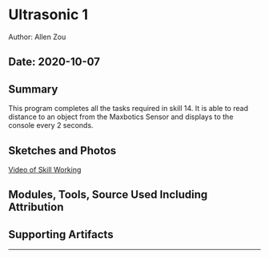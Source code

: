 #  Ultrasonic 1

Author: Allen Zou

Date: 2020-10-07
-----

## Summary
This program completes all the tasks required in skill 14. It is able to read distance to an object from the Maxbotics Sensor and displays to the console every 2 seconds.

## Sketches and Photos
[Video of Skill Working](https://drive.google.com/file/d/1CVGsGA8sBBzq37AvpP_14UJzjhQLRQuM/preview)

## Modules, Tools, Source Used Including Attribution


## Supporting Artifacts


-----
